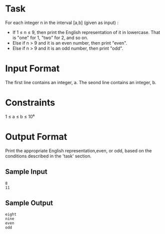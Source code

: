 # **Task**

For each integer n in the interval [a,b] (given as input) :

 * If 1 ≤ n ≤ 9, then print the English representation of it in lowercase. That is "one" for 1, "two" for 2, and so on.
 * Else if n > 9 and it is an even number, then print "even".
 * Else if n > 9 and it is an odd number, then print "odd".
# **Input Format**

The first line contains an integer, a.
The seond line contains an integer, b.

# **Constraints**
1 ≤ a ≤ b ≤ 10⁶

# **Output Format**

Print the appropriate English representation,even, or odd, based on the conditions described in the 'task' section.


## **Sample Input**
```
8
11
```
## **Sample Output**
```
eight
nine
even
odd
```